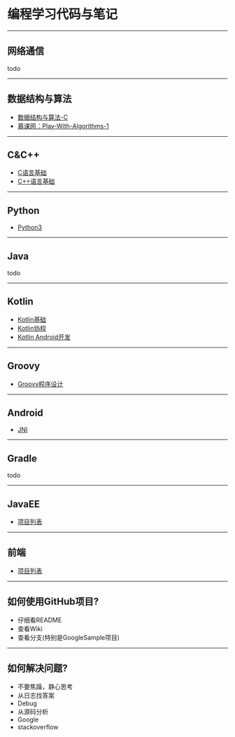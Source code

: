 # 编程学习代码与笔记

---
## 网络通信

todo

---
## 数据结构与算法

- [数据结构与算法-C](DataStructure/DataStructure-c/笔记/数据结构与算法.md)
- [慕课网：Play-With-Algorithms-1](DataStructure/Play-with-Algorithms-1/README.md)

---
## C&C++

- [C语言基础](C&C++/c-program/README.md)
- [C++语言基础](C&C++/cplusplus-program/README.md)

---
## Python

- [Python3](Python/Python3-Base/README.md)


---
## Java

todo

---
## Kotlin

- [Kotlin基础](Kotlin/HelloKotlin/README.md)
- [Kotlin协程](Kotlin/KotlinCoroutines/README.md)
- [Kotlin Android开发](Kotlin/KotlinInAndroid/README.md)

---
## Groovy

- [Groovy程序设计](Groovy/Programming-Groovy/README.md)

---
## Android

- [JNI](Android/JNI/README.md)


---
## Gradle

todo

---
## JavaEE

- [项目列表](JavaEE/README.md)

---
## 前端

- [项目列表](Web/README.md)

---
## 如何使用GitHub项目?

- 仔细看README
- 查看Wiki
- 查看分支(特别是GoogleSample项目)

---
## 如何解决问题?

- 不要焦躁，静心思考
- 从日志找答案
- Debug
- 从源码分析
- Google
- stackoverflow
